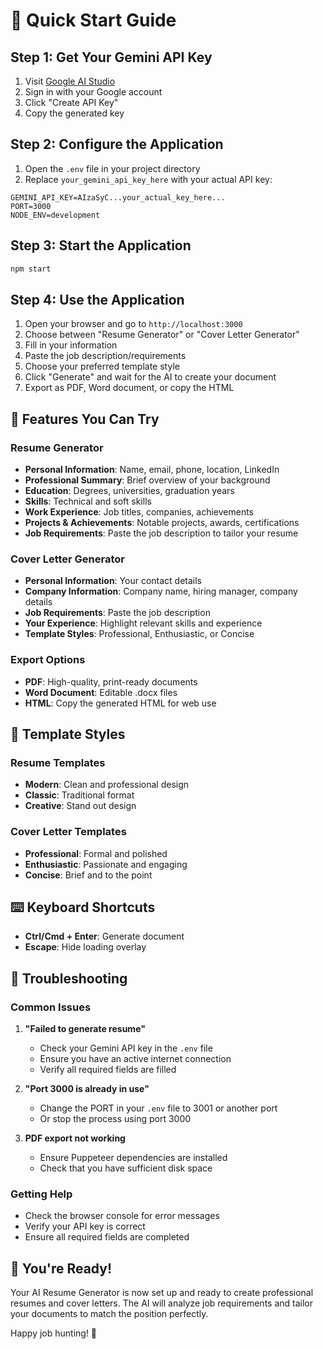 # 🚀 Quick Start Guide

## Step 1: Get Your Gemini API Key

1. Visit [Google AI Studio](https://makersuite.google.com/app/apikey)
2. Sign in with your Google account
3. Click "Create API Key"
4. Copy the generated key

## Step 2: Configure the Application

1. Open the `.env` file in your project directory
2. Replace `your_gemini_api_key_here` with your actual API key:

```env
GEMINI_API_KEY=AIzaSyC...your_actual_key_here...
PORT=3000
NODE_ENV=development
```

## Step 3: Start the Application

```bash
npm start
```

## Step 4: Use the Application

1. Open your browser and go to `http://localhost:3000`
2. Choose between "Resume Generator" or "Cover Letter Generator"
3. Fill in your information
4. Paste the job description/requirements
5. Choose your preferred template style
6. Click "Generate" and wait for the AI to create your document
7. Export as PDF, Word document, or copy the HTML

## 🎯 Features You Can Try

### Resume Generator
- **Personal Information**: Name, email, phone, location, LinkedIn
- **Professional Summary**: Brief overview of your background
- **Education**: Degrees, universities, graduation years
- **Skills**: Technical and soft skills
- **Work Experience**: Job titles, companies, achievements
- **Projects & Achievements**: Notable projects, awards, certifications
- **Job Requirements**: Paste the job description to tailor your resume

### Cover Letter Generator
- **Personal Information**: Your contact details
- **Company Information**: Company name, hiring manager, company details
- **Job Requirements**: Paste the job description
- **Your Experience**: Highlight relevant skills and experience
- **Template Styles**: Professional, Enthusiastic, or Concise

### Export Options
- **PDF**: High-quality, print-ready documents
- **Word Document**: Editable .docx files
- **HTML**: Copy the generated HTML for web use

## 🎨 Template Styles

### Resume Templates
- **Modern**: Clean and professional design
- **Classic**: Traditional format
- **Creative**: Stand out design

### Cover Letter Templates
- **Professional**: Formal and polished
- **Enthusiastic**: Passionate and engaging
- **Concise**: Brief and to the point

## ⌨️ Keyboard Shortcuts

- **Ctrl/Cmd + Enter**: Generate document
- **Escape**: Hide loading overlay

## 🔧 Troubleshooting

### Common Issues

1. **"Failed to generate resume"**
   - Check your Gemini API key in the `.env` file
   - Ensure you have an active internet connection
   - Verify all required fields are filled

2. **"Port 3000 is already in use"**
   - Change the PORT in your `.env` file to 3001 or another port
   - Or stop the process using port 3000

3. **PDF export not working**
   - Ensure Puppeteer dependencies are installed
   - Check that you have sufficient disk space

### Getting Help

- Check the browser console for error messages
- Verify your API key is correct
- Ensure all required fields are completed

## 🎉 You're Ready!

Your AI Resume Generator is now set up and ready to create professional resumes and cover letters. The AI will analyze job requirements and tailor your documents to match the position perfectly.

Happy job hunting! 🎯 